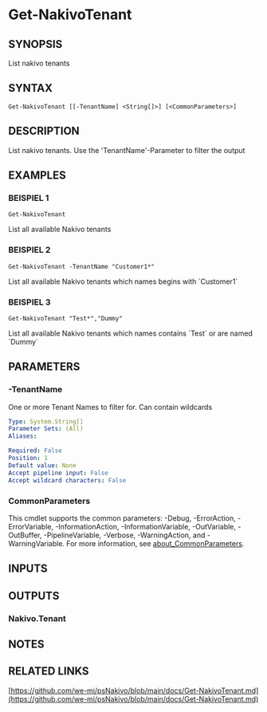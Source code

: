 ﻿---
external help file: psNakivo-help.xml
Module Name: psNakivo
online version: https://github.com/we-mi/psNakivo/blob/main/docs/Get-NakivoTenant.md
schema: 2.0.0
---

# Get-NakivoTenant

## SYNOPSIS
List nakivo tenants

## SYNTAX

```
Get-NakivoTenant [[-TenantName] <String[]>] [<CommonParameters>]
```

## DESCRIPTION
List nakivo tenants.
Use the 'TenantName'-Parameter to filter the output

## EXAMPLES

### BEISPIEL 1
```
Get-NakivoTenant
```

List all available Nakivo tenants

### BEISPIEL 2
```
Get-NakivoTenant -TenantName "Customer1*"
```

List all available Nakivo tenants which names begins with \`Customer1\`

### BEISPIEL 3
```
Get-NakivoTenant "Test*","Dummy"
```

List all available Nakivo tenants which names contains \`Test\` or are named \`Dummy\`

## PARAMETERS

### -TenantName
One or more Tenant Names to filter for.
Can contain wildcards

```yaml
Type: System.String[]
Parameter Sets: (All)
Aliases:

Required: False
Position: 1
Default value: None
Accept pipeline input: False
Accept wildcard characters: False
```

### CommonParameters
This cmdlet supports the common parameters: -Debug, -ErrorAction, -ErrorVariable, -InformationAction, -InformationVariable, -OutVariable, -OutBuffer, -PipelineVariable, -Verbose, -WarningAction, and -WarningVariable. For more information, see [about_CommonParameters](http://go.microsoft.com/fwlink/?LinkID=113216).

## INPUTS

## OUTPUTS

### Nakivo.Tenant
## NOTES

## RELATED LINKS

[https://github.com/we-mi/psNakivo/blob/main/docs/Get-NakivoTenant.md](https://github.com/we-mi/psNakivo/blob/main/docs/Get-NakivoTenant.md)

